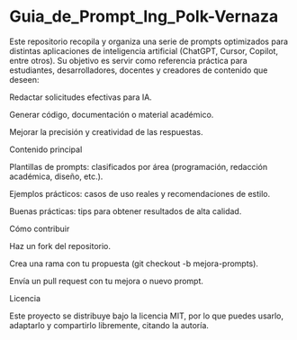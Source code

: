 # Guia_de_Prompt_Ing_Polk-Vernaza
Este repositorio recopila y organiza una serie de prompts optimizados para distintas aplicaciones de inteligencia artificial (ChatGPT, Cursor, Copilot, entre otros).
Su objetivo es servir como referencia práctica para estudiantes, desarrolladores, docentes y creadores de contenido que deseen:

Redactar solicitudes efectivas para IA.

Generar código, documentación o material académico.

Mejorar la precisión y creatividad de las respuestas.

Contenido principal

Plantillas de prompts: clasificados por área (programación, redacción académica, diseño, etc.).

Ejemplos prácticos: casos de uso reales y recomendaciones de estilo.

Buenas prácticas: tips para obtener resultados de alta calidad.

Cómo contribuir

Haz un fork del repositorio.

Crea una rama con tu propuesta (git checkout -b mejora-prompts).

Envía un pull request con tu mejora o nuevo prompt.

Licencia

Este proyecto se distribuye bajo la licencia MIT, por lo que puedes usarlo, adaptarlo y compartirlo libremente, citando la autoría.
